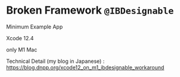 # Broken Framework `@IBDesignable`

Minimum Example App

Xcode 12.4

only M1 Mac

Technical Detail (my blog in Japanese) : https://blog.dnpp.org/xcode12_on_m1_ibdesignable_workaround
